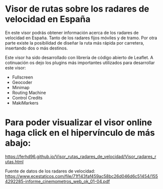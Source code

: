 # Visor de rutas sobre los radares de velocidad en España


En este visor podrás obtener información acerca de los radares de velocidad en España. Tanto de los radares fijos móviles y de tramo. 
Por otra parte existe la posibilidad de diseñar la ruta más rápida por carretera, insertando dos o más destinos. 

Este visor ha sido desarrollado con librería de código abierto de Leaflet. A cotinuación os dejo los plugins más importantes utilizados para desarrollar este visor: 
- Fullscreen 
- Geocoder
- Minimap
- Routing Machine 
- Control Credits
- MakiMarkers

# Para poder visualizar el visor online haga click en el hipervínculo de más abajo: 
https://ferhd96.github.io/Visor_rutas_radares_de_velocidad/Visor_radares_rutas.html

Fuente de datos de los radares de velocidad: 
https://www.ecestaticos.com/file/71f143faf459ac58bc26d046d6c51454/1554292285-informe_cinemometros_web_ok_01-04.pdf
